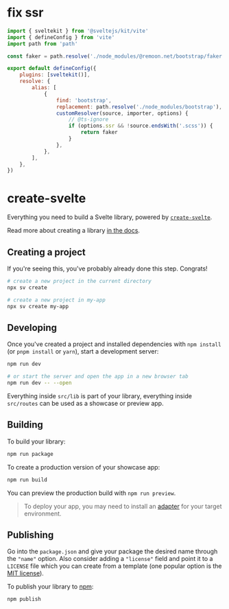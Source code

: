 # fix ssr

```js
import { sveltekit } from '@sveltejs/kit/vite'
import { defineConfig } from 'vite'
import path from 'path'

const faker = path.resolve('./node_modules/@remoon.net/bootstrap/faker.js')

export default defineConfig({
	plugins: [sveltekit()],
	resolve: {
		alias: [
			{
				find: 'bootstrap',
				replacement: path.resolve('./node_modules/bootstrap'),
				customResolver(source, importer, options) {
					// @ts-ignore
					if (options.ssr && !source.endsWith('.scss')) {
						return faker
					}
				},
			},
		],
	},
})
```

# create-svelte

Everything you need to build a Svelte library, powered by [`create-svelte`](https://github.com/sveltejs/kit/tree/main/packages/create-svelte).

Read more about creating a library [in the docs](https://svelte.dev/docs/kit/packaging).

## Creating a project

If you're seeing this, you've probably already done this step. Congrats!

```bash
# create a new project in the current directory
npx sv create

# create a new project in my-app
npx sv create my-app
```

## Developing

Once you've created a project and installed dependencies with `npm install` (or `pnpm install` or `yarn`), start a development server:

```bash
npm run dev

# or start the server and open the app in a new browser tab
npm run dev -- --open
```

Everything inside `src/lib` is part of your library, everything inside `src/routes` can be used as a showcase or preview app.

## Building

To build your library:

```bash
npm run package
```

To create a production version of your showcase app:

```bash
npm run build
```

You can preview the production build with `npm run preview`.

> To deploy your app, you may need to install an [adapter](https://svelte.dev/docs/kit/adapters) for your target environment.

## Publishing

Go into the `package.json` and give your package the desired name through the `"name"` option. Also consider adding a `"license"` field and point it to a `LICENSE` file which you can create from a template (one popular option is the [MIT license](https://opensource.org/license/mit/)).

To publish your library to [npm](https://www.npmjs.com):

```bash
npm publish
```
